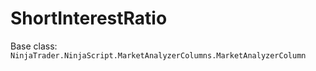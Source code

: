 # ShortInterestRatio

Base class: `NinjaTrader.NinjaScript.MarketAnalyzerColumns.MarketAnalyzerColumn`

